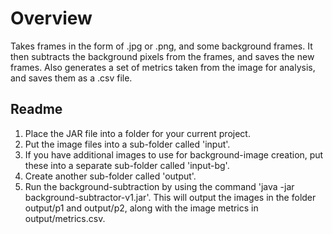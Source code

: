 # Overview #
Takes frames in the form of .jpg or .png, and some background frames. It then subtracts the background pixels from the frames, and saves the new frames. Also generates a set of metrics taken from the image for analysis, and saves them as a .csv file.

## Readme ##
  1. Place the JAR file into a folder for your current project.
  1. Put the image files into a sub-folder called 'input'.
  1. If you have additional images to use for background-image creation, put these into a separate sub-folder called 'input-bg'.
  1. Create another sub-folder called 'output'.
  1. Run the background-subtraction by using the command 'java -jar background-subtractor-v1.jar'. This will output the images in the folder output/p1 and output/p2, along with the image metrics in output/metrics.csv.